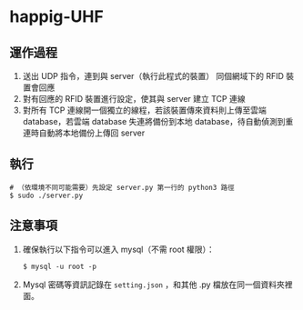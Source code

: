 # happig-UHF 

## 運作過程

1. 送出 UDP 指令，連到與 server（執行此程式的裝置） 同個網域下的 RFID 裝置會回應
2. 對有回應的 RFID 裝置進行設定，使其與 server 建立 TCP 連線
3. 對所有 TCP 連線開一個獨立的線程，若該裝置傳來資料則上傳至雲端 database，若雲端 database 失連將備份到本地 database，待自動偵測到重連時自動將本地備份上傳回 server


## 執行

```shell
# （依環境不同可能需要）先設定 server.py 第一行的 python3 路徑
$ sudo ./server.py
```

## 注意事項

1. 確保執行以下指令可以進入 mysql（不需 root 權限）：
	```
	$ mysql -u root -p
	```
2. Mysql 密碼等資訊記錄在 `setting.json` ，和其他 .py 檔放在同一個資料夾裡面。
   

